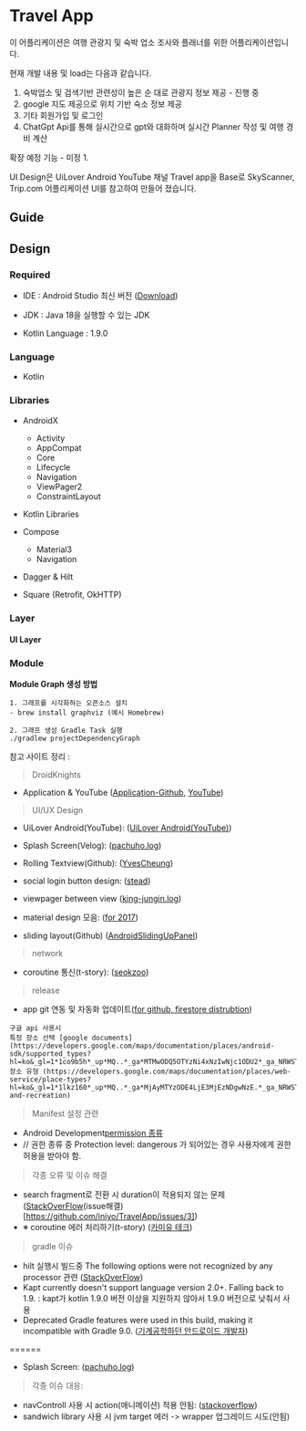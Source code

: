 
# Travel App
이 어플리케이션은 여행 관광지 및 숙박 업소 조사와 플래너를 위한 어플리케이션입니다.

현재 개발 내용 및 load는 다음과 같습니다.
1. 숙박업소 및 검색기반 관련성이 높은 순 대로 관광지 정보 제공 - 진행 중
2. google 지도 제공으로 위치 기반 숙소 정보 제공 
3. 기타 회원가입 및 로그인
4. ChatGpt Api를 통해 실시간으로 gpt와 대화하며 실시간 Planner 작성 및 여행 경비 계산 

확장 예정 기능 - 미정
1.


UI Design은 UiLover Android YouTube 채널 Travel app을 Base로
SkyScanner, Trip.com 어플리케이션 UI를 참고하여 만들어 졌습니다.

## Guide


## Design

### Required
- IDE : Android Studio 최신 버전 ([Download](https://developer.android.com/studio))
- JDK : Java 18을 실행할 수 있는 JDK

- Kotlin Language : 1.9.0 


### Language
- Kotlin

### Libraries
- AndroidX
  - Activity
  - AppCompat
  - Core
  - Lifecycle
  - Navigation
  - ViewPager2
  - ConstraintLayout

- Kotlin Libraries
- Compose
  - Material3
  - Navigation

- Dagger & Hilt
- Square (Retrofit, OkHTTP)

### Layer

#### UI Layer

### Module


**Module Graph 생성 방법**

```
1. 그래프를 시각화하는 오픈소스 설치
- brew install graphviz (예시 Homebrew)

2. 그래프 생성 Gradle Task 실행
./gradlew projectDependencyGraph
```

참고 사이트 정리 :

> DroidKnights
- Application & YouTube ([Application-Github](https://github.com/droidknights/DroidKnightsApp), [YouTube](https://www.youtube.com/@DroidKnights))

> UI/UX Design
- UiLover Android(YouTube): ([UiLover Android(YouTube)](https://www.youtube.com/watch?v=KPIGmyp8Bt0))

- Splash Screen(Velog): ([pachuho.log](https://velog.io/@pachuho/Android-%EC%95%88%EB%93%9C%EB%A1%9C%EC%9D%B4%EB%93%9C-12-Splash-Screen-%EC%A0%81%EC%9A%A9%ED%95%98%EA%B8%B0))
- Rolling Textview(Github): ([YvesCheung](https://github.com/YvesCheung/RollingText))
- social login button design: ([stead](https://butsteadily.tistory.com/16))
- viewpager between view ([king-jungin.log](https://velog.io/@king-jungin/Android-%EC%96%91-%EC%98%86%EC%9D%B4-%EB%AF%B8%EB%A6%AC%EB%B3%B4%EC%9D%B4%EB%8A%94-ViewPager2-%EB%A7%8C%EB%93%A4%EA%B8%B0))
- material design 모음: ([for 2017](https://medium.com/@mmbialas/30-new-android-libraries-and-projects-released-in-summer-2017-which-should-catch-your-attention-d3702bd9bdc6))
- sliding layout(Github) ([AndroidSlidingUpPanel](https://github.com/hannesa2/AndroidSlidingUpPanel))

> network
- coroutine 통신(t-story): ([seokzoo](https://seokzoo.tistory.com/4))

> release
- app git 연동 및 자동화 업데이트([for github, firestore distrubtion](https://velog.io/@cksgodl/Android-Github-Action%ED%99%9C%EC%9A%A9%ED%95%B4-Firebase-App-Distribution-CICD-%EA%B5%AC%ED%98%84%ED%95%98%EA%B8%B0-%EC%95%B1-%EC%9E%90%EB%8F%99-%EB%B0%B0%ED%8F%AC))

```
구글 api 사용시 
특정 장소 선택 [google documents](https://developers.google.com/maps/documentation/places/android-sdk/supported_types?hl=ko&_gl=1*1co9b5h*_up*MQ..*_ga*MTMwODQ5OTYzNi4xNzIwNjc1ODU2*_ga_NRWSTWS78N*MTcyMDY3NTg1NS4xLjAuMTcyMDY3NTg1NS4wLjAuMA..)
장소 유형 (https://developers.google.com/maps/documentation/places/web-service/place-types?hl=ko&_gl=1*1lkz160*_up*MQ..*_ga*MjAyMTYzODE4LjE3MjEzNDgwNzE.*_ga_NRWSTWS78N*MTcyMTM0ODA3MC4xLjAuMTcyMTM0ODA3MC4wLjAuMA..#entertainment-and-recreation)
```

> Manifest 설정 관련
- Android Development[permission 종류](https://developer.android.com/reference/android/Manifest.permission)
- // 권한 종류 중 Protection level: dangerous 가 되어있는 경우 사용자에게 권한 허용을 받아야 함.

> 각종 오류 및 이슈 해결
- search fragment로 전환 시 duration이 적용되지 않는 문제 ([StackOverFlow](https://stackoverflow.com/questions/69396539/using-jetpack-navigation-component-transition-animation-is-not-working)(issue해결)[https://github.com/iniyo/TravelApp/issues/3])
- ※ coroutine 에러 처리하기(t-story) ([카미유 테크](https://june0122.tistory.com/20))

> gradle 이슈
- hilt 실행시 빌드중 The following options were not recognized by any processor 관련 ([StackOverFlow](https://stackoverflow.com/questions/70550883/warning-the-following-options-were-not-recognized-by-any-processor-dagger-f))
- Kapt currently doesn't support language version 2.0+. Falling back to 1.9. : kapt가 kotlin 1.9.0 버전 이상을 지원하지 않아서 1.9.0 버전으로 낮춰서 사용
- Deprecated Gradle features were used in this build, making it incompatible with Gradle 9.0. ([기계공학하던 안드로이드 개발자](https://android-developer.tistory.com/entry/%ED%95%B4%EA%B2%B0-Deprecated-Gradle-features-were-used-in-this-build-making-it-incompatible-with-Gradle-80-%EC%95%88%EB%93%9C%EB%A1%9C%EC%9D%B4%EB%93%9C-%EC%8A%A4%ED%8A%9C%EB%94%94%EC%98%A4))


======
- Splash Screen: ([pachuho.log](https://velog.io/@pachuho/Android-%EC%95%88%EB%93%9C%EB%A1%9C%EC%9D%B4%EB%93%9C-12-Splash-Screen-%EC%A0%81%EC%9A%A9%ED%95%98%EA%B8%B0))

> 각종 이슈 대응:
- navControll 사용 시 action(애니메이션) 적용 안됨: ([stackoverflow](https://stackoverflow.com/questions/69396539/using-jetpack-navigation-component-transition-animation-is-not-working))
- sandwich library 사용 시 jvm target 에러 -> wrapper 업그레이드 시도(안됨)

